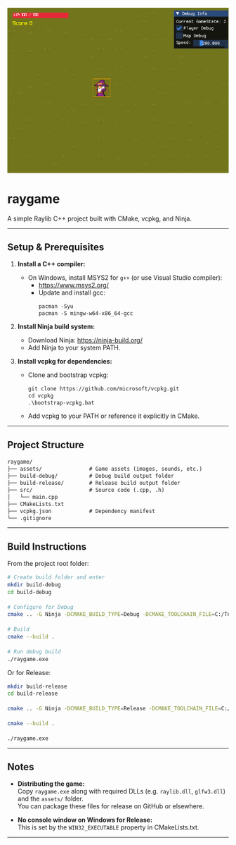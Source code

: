 
![Description](assets/desc.png)

# raygame

A simple Raylib C++ project built with CMake, vcpkg, and Ninja.

---

## Setup & Prerequisites

1. **Install a C++ compiler:**

   - On Windows, install MSYS2 for `g++` (or use Visual Studio compiler):
     - https://www.msys2.org/
     - Update and install gcc:  
       ```
       pacman -Syu
       pacman -S mingw-w64-x86_64-gcc
       ```

2. **Install Ninja build system:**

   - Download Ninja: https://ninja-build.org/
   - Add Ninja to your system PATH.

3. **Install vcpkg for dependencies:**

   - Clone and bootstrap vcpkg:
     ```
     git clone https://github.com/microsoft/vcpkg.git
     cd vcpkg
     .\bootstrap-vcpkg.bat
     ```
   - Add vcpkg to your PATH or reference it explicitly in CMake.

---

## Project Structure

```
raygame/
├── assets/               # Game assets (images, sounds, etc.)
├── build-debug/          # Debug build output folder
├── build-release/        # Release build output folder
├── src/                  # Source code (.cpp, .h)
│   └── main.cpp
├── CMakeLists.txt
├── vcpkg.json            # Dependency manifest
└── .gitignore
```

---

## Build Instructions

From the project root folder:

```bash
# Create build folder and enter
mkdir build-debug
cd build-debug

# Configure for Debug
cmake .. -G Ninja -DCMAKE_BUILD_TYPE=Debug -DCMAKE_TOOLCHAIN_FILE=C:/Tools/vcpkg/scripts/buildsystems/vcpkg.cmake

# Build
cmake --build .

# Run debug build
./raygame.exe
```

Or for Release:

```bash
mkdir build-release
cd build-release

cmake .. -G Ninja -DCMAKE_BUILD_TYPE=Release -DCMAKE_TOOLCHAIN_FILE=C:/Tools/vcpkg/scripts/buildsystems/vcpkg.cmake

cmake --build .

./raygame.exe
```

---

## Notes

- **Distributing the game:**  
  Copy `raygame.exe` along with required DLLs (e.g. `raylib.dll`, `glfw3.dll`) and the `assets/` folder.  
  You can package these files for release on GitHub or elsewhere.

- **No console window on Windows for Release:**  
  This is set by the `WIN32_EXECUTABLE` property in CMakeLists.txt.

---
